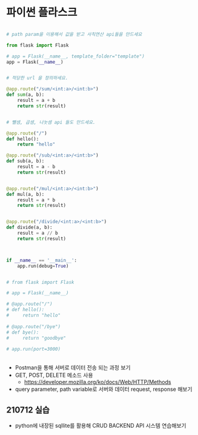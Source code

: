 # 파이썬 플라스크

```python

# path param을 이용해서 값을 받고 사칙연산 api들을 만드세요

from flask import Flask

# app = Flask(__name__, template_folder="template")
app = Flask(__name__)


# 적당한 url 을 정의하세요.

@app.route("/sum/<int:a>/<int:b>")
def sum(a, b):
    result = a + b
    return str(result)


# 뺄셈, 곱셈, 나눗셈 api 들도 만드세요.

@app.route("/")
def hello():
    return "hello"

@app.route("/sub/<int:a>/<int:b>")
def sub(a, b):
    result = a - b
    return str(result)


@app.route("/mul/<int:a>/<int:b>")
def mul(a, b):
    result = a * b
    return str(result)


@app.route("/divide/<int:a>/<int:b>")
def divide(a, b):
    result = a // b
    return str(result)



if __name__ == '__main__':
    app.run(debug=True)


# from flask import Flask

# app = Flask(__name__)

# @app.route("/")
# def hello():
#     return "hello"
    
# @app.route("/bye")
# def bye():
#     return "goodbye"
    
# app.run(port=3000)


```

## 
* Postman을 통해 서버로 데이터 전송 되는 과정 보기
* GET, POST, DELETE 메소드 사용
    * https://developer.mozilla.org/ko/docs/Web/HTTP/Methods
* query parameter, path variable로 서버와 데이터 request, response 해보기


## 210712 실습
* python에 내장된 sqllite를 활용해 CRUD BACKEND API 시스템 연습해보기